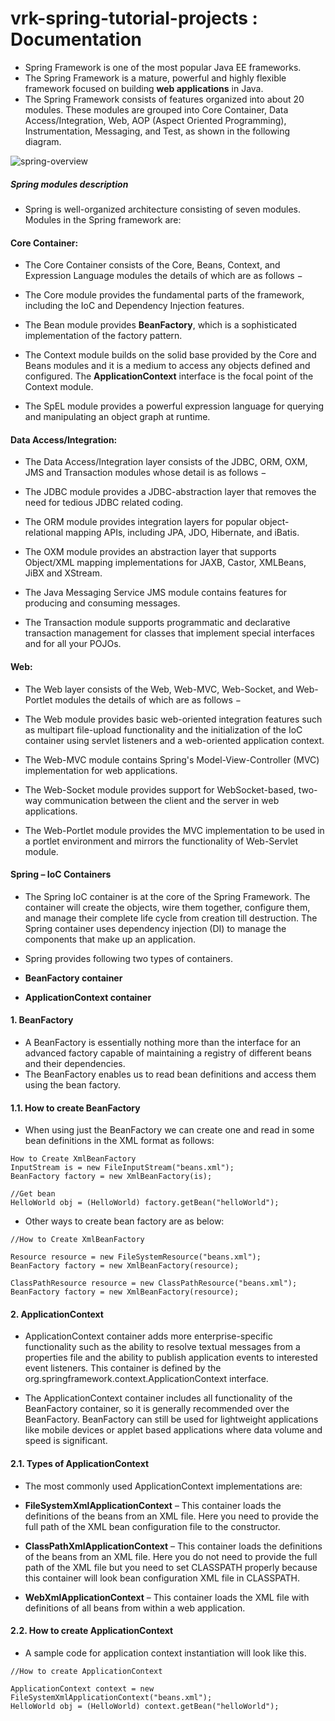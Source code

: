 # vrk-spring-tutorial-projects : Documentation

* Spring Framework is one of the most popular Java EE frameworks.
* The Spring Framework is a mature, powerful and highly flexible framework focused on building **web applications** in Java.
* The Spring Framework consists of features organized into about 20 modules. These modules are grouped into Core Container, Data Access/Integration, Web, AOP (Aspect Oriented Programming), Instrumentation, Messaging, and Test, as shown in the following diagram.

![spring-overview](https://github.com/veerrajukakarla434/vrk-spring-tutorial-projects/blob/main/src/images/spring-overview.png "spring-overview")

##### Spring modules description 

* Spring is well-organized architecture consisting  of seven modules. Modules in the Spring framework are:

#### Core Container:

* The Core Container consists of the Core, Beans, Context, and Expression Language modules the details of which are as follows −

* The Core module provides the fundamental parts of the framework, including the IoC and Dependency Injection features.

* The Bean module provides **BeanFactory**, which is a sophisticated implementation of the factory pattern.

* The Context module builds on the solid base provided by the Core and Beans modules and it is a medium to access any objects defined and configured. The **ApplicationContext** interface is the focal point of the Context module.

* The SpEL module provides a powerful expression language for querying and manipulating an object graph at runtime.

#### Data Access/Integration:

* The Data Access/Integration layer consists of the JDBC, ORM, OXM, JMS and Transaction modules whose detail is as follows −

* The JDBC module provides a JDBC-abstraction layer that removes the need for tedious JDBC related coding.

* The ORM module provides integration layers for popular object-relational mapping APIs, including JPA, JDO, Hibernate, and iBatis.

* The OXM module provides an abstraction layer that supports Object/XML mapping implementations for JAXB, Castor, XMLBeans, JiBX and XStream.

* The Java Messaging Service JMS module contains features for producing and consuming messages.

* The Transaction module supports programmatic and declarative transaction management for classes that implement special interfaces and for all your POJOs.

#### Web:
* The Web layer consists of the Web, Web-MVC, Web-Socket, and Web-Portlet modules the details of which are as follows −

* The Web module provides basic web-oriented integration features such as multipart file-upload functionality and the initialization of the IoC container using servlet listeners and a web-oriented application context.

* The Web-MVC module contains Spring's Model-View-Controller (MVC) implementation for web applications.

* The Web-Socket module provides support for WebSocket-based, two-way communication between the client and the server in web applications.

* The Web-Portlet module provides the MVC implementation to be used in a portlet environment and mirrors the functionality of Web-Servlet module.

#### Spring – IoC Containers

* The Spring IoC container is at the core of the Spring Framework. The container will create the objects, wire them together, configure them, and manage their complete life cycle from creation till destruction. The Spring container uses dependency injection (DI) to manage the components that make up an application.

* Spring provides following two types of containers.

 * **BeanFactory container**
 * **ApplicationContext container**
 
#### 1. BeanFactory
* A BeanFactory is essentially nothing more than the interface for an advanced factory capable of maintaining a registry of different beans and their dependencies.
* The BeanFactory enables us to read bean definitions and access them using the bean factory.

#### 1.1. How to create BeanFactory
* When using just the BeanFactory we can create one and read in some bean definitions in the XML format as follows:

```console
How to Create XmlBeanFactory
InputStream is = new FileInputStream("beans.xml");
BeanFactory factory = new XmlBeanFactory(is);
 
//Get bean
HelloWorld obj = (HelloWorld) factory.getBean("helloWorld");
```

* Other ways to create bean factory are as below:
```console
//How to Create XmlBeanFactory

Resource resource = new FileSystemResource("beans.xml");
BeanFactory factory = new XmlBeanFactory(resource);
 
ClassPathResource resource = new ClassPathResource("beans.xml");
BeanFactory factory = new XmlBeanFactory(resource);
```
#### 2. ApplicationContext
* ApplicationContext container adds more enterprise-specific functionality such as the ability to resolve textual messages from a properties file and the ability to publish application events to interested event listeners. This container is defined by the org.springframework.context.ApplicationContext interface.

* The ApplicationContext container includes all functionality of the BeanFactory container, so it is generally recommended over the BeanFactory. BeanFactory can still be used for lightweight applications like mobile devices or applet based applications where data volume and speed is significant.

#### 2.1. Types of ApplicationContext
* The most commonly used ApplicationContext implementations are:

* **FileSystemXmlApplicationContext** – This container loads the definitions of the beans from an XML file. Here you need to provide the full path of the XML bean configuration file to the constructor.

* **ClassPathXmlApplicationContext** – This container loads the definitions of the beans from an XML file. Here you do not need to provide the full path of the XML file but you need to set CLASSPATH properly because this container will look bean configuration XML file in CLASSPATH.

* **WebXmlApplicationContext** – This container loads the XML file with definitions of all beans from within a web application.

#### 2.2. How to create ApplicationContext
* A sample code for application context instantiation will look like this.
```console
//How to create ApplicationContext

ApplicationContext context = new FileSystemXmlApplicationContext("beans.xml");
HelloWorld obj = (HelloWorld) context.getBean("helloWorld");
```


